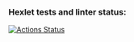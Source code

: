 ### Hexlet tests and linter status:
[![Actions Status](https://github.com/mnogom/python-project-lvl2/workflows/hexlet-check/badge.svg)](https://github.com/mnogom/python-project-lvl2/actions)